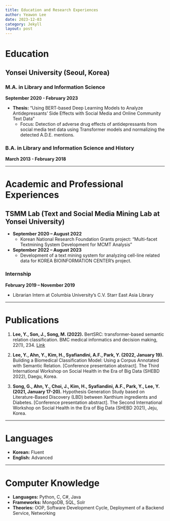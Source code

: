 ```yaml
---
title: Education and Research Experiences
author: Yeawon Lee
date: 2023-12-03
category: Jekyll
layout: post
---
```

# Education

## Yonsei University (Seoul, Korea)
### M.A. in Library and Information Science
**September 2020 - February 2023**
- **Thesis:** “Using BERT-based Deep Learning Models to Analyze Antidepressants’ Side Effects with Social Media and Online Community Text Data”
  - Focus: Detection of adverse drug effects of antidepressants from social media text data using Transformer models and normalizing the detected A.D.E. mentions.

### B.A. in Library and Information Science and History
**March 2013 - February 2018**

---

# Academic and Professional Experiences

## TSMM Lab (Text and Social Media Mining Lab at Yonsei University)
- **September 2020 – August 2022**
  - Korean National Research Foundation Grants project: “Multi-facet Textmining System Development for MCMT Analysis”
- **September 2022 – August 2023**
  - Development of a text mining system for analyzing cell-line related data for KOREA BIOINFORMATION CENTER’s project.

### Internship
**February 2019 – November 2019**
- Librarian Intern at Columbia University’s C.V. Starr East Asia Library 

---

# Publications

1. **Lee, Y., Son, J., Song, M. (2022).** BertSRC: transformer-based semantic relation classification. BMC medical informatics and decision making, 22(1), 234. [Link](https://doi.org/10.1186/s12911-022-01977-5)

2. **Lee, Y., Ahn, Y., Kim, H., Syafiandini, A.F., Park, Y. (2022, January 19).** Building a Biomedical Classification Model: Using a Corpus Annotated with Semantic Relation. [Conference presentation abstract]. The Third International Workshop on Social Health in the Era of Big Data (SHEBD 2022), Daegu, Korea.

3. **Song, G., Ahn, Y., Choi, J., Kim, H., Syafiandini, A.F., Park, Y., Lee, Y. (2021, January 17-20).** Hypothesis Generation Study based on Literature-Based Discovery (LBD) between Xanthium ingredients and Diabetes. [Conference presentation abstract]. The Second International Workshop on Social Health in the Era of Big Data (SHEBD 2021), Jeju, Korea.

---

# Languages

- **Korean:** Fluent
- **English:** Advanced

---

# Computer Knowledge

- **Languages:** Python, C, C#, Java
- **Frameworks:** MongoDB, SQL, Solr
- **Theories:** OOP, Software Development Cycle, Deployment of a Backend Service, Networking